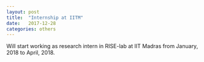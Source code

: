 ```yaml
---
layout: post
title:  "Internship at IITM"
date:   2017-12-28
categories: others
---
```


Will start working as research intern in RISE-lab at IIT Madras from January, 2018 to April, 2018.